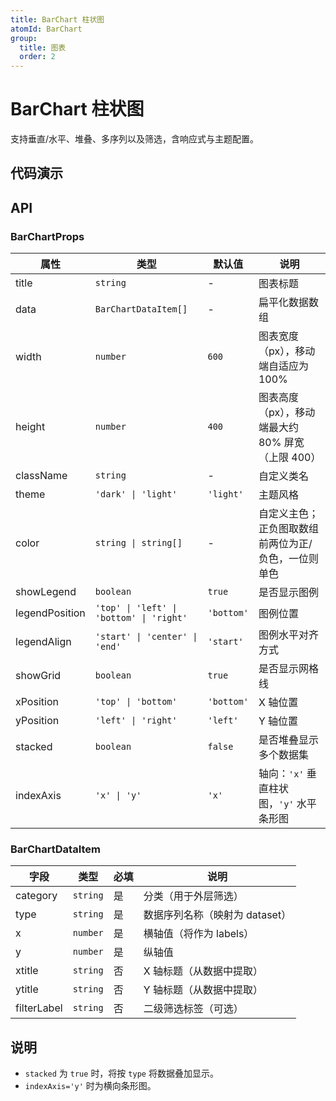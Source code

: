 ```yaml
---
title: BarChart 柱状图
atomId: BarChart
group:
  title: 图表
  order: 2
---
```


# BarChart 柱状图

支持垂直/水平、堆叠、多序列以及筛选，含响应式与主题配置。

## 代码演示

<code src="../demos/charts/bar/bar.tsx" background="var(--main-bg-color)" iframe=540></code>
<code src="../demos/charts/bar/bar-stacked.tsx" background="var(--main-bg-color)" title="堆叠柱状图" iframe=540></code>
<code src="../demos/charts/bar/bar-negative.tsx" background="var(--main-bg-color)" title="正负柱状图" iframe=540></code>
<code src="../demos/charts/bar/bar-horizontal.tsx" background="var(--main-bg-color)" title="条形图（横向）" iframe=540></code>

## API

### BarChartProps

| 属性 | 类型 | 默认值 | 说明 |
| --- | --- | --- | --- |
| title | `string` | - | 图表标题 |
| data | `BarChartDataItem[]` | - | 扁平化数据数组 |
| width | `number` | `600` | 图表宽度（px），移动端自适应为 100% |
| height | `number` | `400` | 图表高度（px），移动端最大约 80% 屏宽（上限 400）|
| className | `string` | - | 自定义类名 |
| theme | `'dark' \| 'light'` | `'light'` | 主题风格 |
| color | `string \| string[]` | - | 自定义主色；正负图取数组前两位为正/负色，一位则单色 |
| showLegend | `boolean` | `true` | 是否显示图例 |
| legendPosition | `'top' \| 'left' \| 'bottom' \| 'right'` | `'bottom'` | 图例位置 |
| legendAlign | `'start' \| 'center' \| 'end'` | `'start'` | 图例水平对齐方式 |
| showGrid | `boolean` | `true` | 是否显示网格线 |
| xPosition | `'top' \| 'bottom'` | `'bottom'` | X 轴位置 |
| yPosition | `'left' \| 'right'` | `'left'` | Y 轴位置 |
| stacked | `boolean` | `false` | 是否堆叠显示多个数据集 |
| indexAxis | `'x' \| 'y'` | `'x'` | 轴向：`'x'` 垂直柱状图，`'y'` 水平条形图 |

### BarChartDataItem

| 字段 | 类型 | 必填 | 说明 |
| --- | --- | --- | --- |
| category | `string` | 是 | 分类（用于外层筛选）|
| type | `string` | 是 | 数据序列名称（映射为 dataset）|
| x | `number` | 是 | 横轴值（将作为 labels）|
| y | `number` | 是 | 纵轴值 |
| xtitle | `string` | 否 | X 轴标题（从数据中提取）|
| ytitle | `string` | 否 | Y 轴标题（从数据中提取）|
| filterLabel | `string` | 否 | 二级筛选标签（可选）|

## 说明
- `stacked` 为 `true` 时，将按 `type` 将数据叠加显示。
- `indexAxis='y'` 时为横向条形图。 
